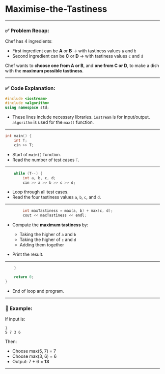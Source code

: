 ﻿# Maximise-the-Tastiness


---

### ✅ **Problem Recap**:

Chef has 4 ingredients:

* First ingredient can be **A** or **B** → with tastiness values `a` and `b`
* Second ingredient can be **C** or **D** → with tastiness values `c` and `d`

Chef wants to **choose one from A or B**, and **one from C or D**, to make a dish with the **maximum possible tastiness**.

---

### ✅ **Code Explanation**:

```cpp
#include <iostream>
#include <algorithm>
using namespace std;
```

* These lines include necessary libraries.
  `iostream` is for input/output.
  `algorithm` is used for the `max()` function.

---

```cpp
int main() {
    int T;
    cin >> T;
```

* Start of `main()` function.
* Read the number of test cases `T`.

---

```cpp
    while (T--) {
        int a, b, c, d;
        cin >> a >> b >> c >> d;
```

* Loop through all test cases.
* Read the four tastiness values `a`, `b`, `c`, and `d`.

---

```cpp
        int maxTastiness = max(a, b) + max(c, d);
        cout << maxTastiness << endl;
```

* Compute the **maximum tastiness** by:

  * Taking the higher of `a` and `b`
  * Taking the higher of `c` and `d`
  * Adding them together
* Print the result.

---

```cpp
    }

    return 0;
}
```

* End of loop and program.

---

### 🔢 **Example:**

If input is:

```
1
5 7 3 6
```

Then:

* Choose max(5, 7) = 7
* Choose max(3, 6) = 6
* Output: 7 + 6 = **13**

---


